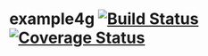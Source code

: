 # example4g [![Build Status](https://travis-ci.org/vvatanabe/example4g.svg?branch=master)](https://travis-ci.org/vvatanabe/example4g) [![Coverage Status](https://coveralls.io/repos/vvatanabe/example4g/badge.svg?branch=master&service=github)](https://coveralls.io/github/vvatanabe/example4g?branch=master)